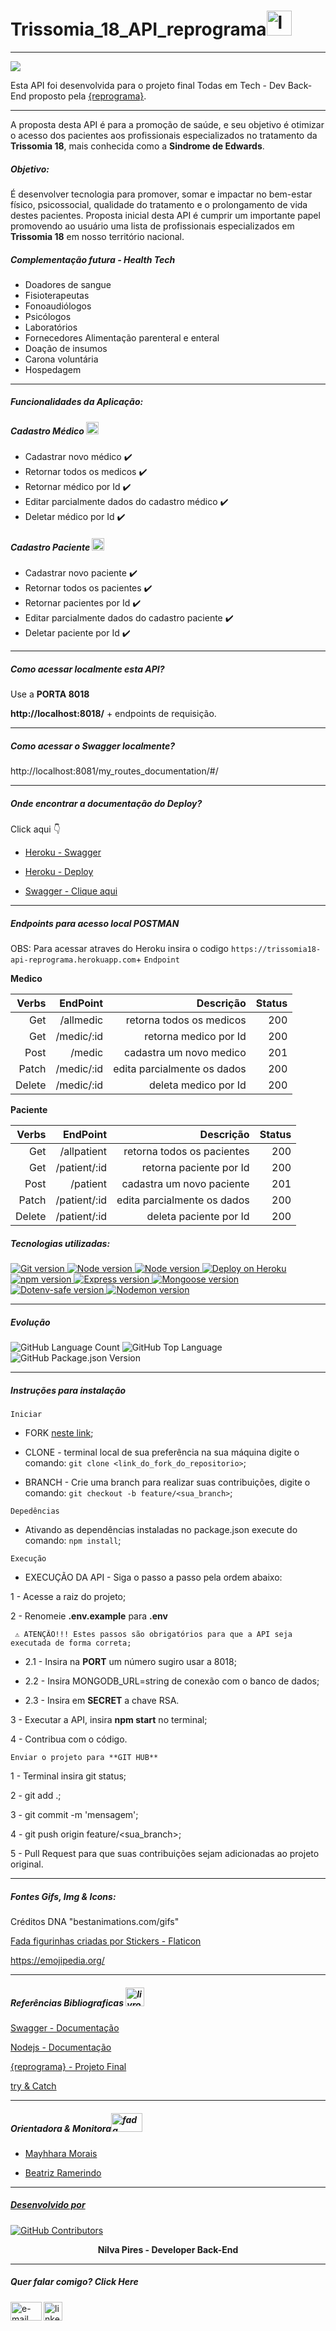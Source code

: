 # Trissomia_18_API_reprograma<img src="https://i.ibb.co/XJq1MtR/logo.png" alt="logo" border-radius="10px" width="40px" height="40px"></a>

___

<img src="https://bestanimations.com/media/dna/119356307dna-rna-chromosomes-double-helix-rotating-animated-gif-6.gif#.Ytn1axr8B_U.link">



 Esta API foi desenvolvida para o projeto final Todas em Tech - Dev Back-End proposto pela [{reprograma}](https://reprograma.com.br/).
___

 A proposta desta API é  para a promoção de saúde, e seu objetivo é otimizar o acesso dos pacientes aos profissionais especializados no tratamento da **Trissomia 18**, mais conhecida como a  **Sindrome de Edwards**.

##### Objetivo: 
É desenvolver tecnologia para promover, somar e impactar no bem-estar físico, psicossocial, qualidade do tratamento e o prolongamento de vida destes pacientes.
Proposta inicial desta API é cumprir um importante papel promovendo ao usuário uma lista de profissionais especializados em **Trissomia 18** em nosso território nacional.


##### Complementação futura - Health Tech

* Doadores de sangue
* Fisioterapeutas
* Fonoaudiólogos
* Psicólogos
* Laboratórios
* Fornecedores Alimentação parenteral e enteral
* Doação de insumos
* Carona voluntária
* Hospedagem 

___
##### Funcionalidades da Aplicação:
#####  Cadastro Médico <a href="https://imgbb.com/"><img src="https://i.ibb.co/hXjXYY7/medico.png" alt="medico" border="0" width="20px" height="20px"></a>

* Cadastrar novo médico ✔️
* Retornar todos os medicos ✔️
* Retornar médico por Id ✔️
* Editar parcialmente dados do cadastro médico ✔️
* Deletar médico por Id ✔️


##### Cadastro Paciente <a href="https://imgbb.com/"><img src="https://i.ibb.co/q1xNstZ/paciente.png" alt="paciente" border="0" width="20px" height="20px"></a>
*  Cadastrar novo paciente ✔️
*  Retornar todos os pacientes ✔️
*  Retornar pacientes por Id ✔️
*  Editar parcialmente dados do cadastro paciente ✔️
*  Deletar paciente por Id ✔️

___
##### Como acessar localmente esta API?
Use a **PORTA 8018**

**http://localhost:8018/** + endpoints de requisição.

___
##### Como acessar o Swagger localmente?

http://localhost:8081/my_routes_documentation/#/
___
##### Onde encontrar a documentação do Deploy?
 Click aqui 👇

* [Heroku - Swagger](https://trissomia18-api-reprograma.herokuapp.com/my_routes_documentation/#/)

* [Heroku - Deploy](https://trissomia18-api-reprograma.herokuapp.com/)

* [Swagger - Clique aqui](http://localhost:8081/my_routes_documentation/)

___
##### Endpoints para acesso local POSTMAN
OBS: Para acessar atraves do Heroku insira o codigo
`https://trissomia18-api-reprograma.herokuapp.com`+ `Endpoint`


**Medico**

 Verbs    | EndPoint    |  Descrição                  | Status
 --------:|------------:|----------------------------:|--------:
 Get      |/allmedic    | retorna todos os medicos    | 200
 Get      |/medic/:id   | retorna medico por Id       | 200
 Post     |/medic       | cadastra um novo medico     | 201
 Patch    |/medic/:id   | edita parcialmente os dados | 200
 Delete   |/medic/:id   | deleta medico por Id        | 200


**Paciente**

 Verbs    | EndPoint     |  Descrição                  | Status
 --------:|-------------:|----------------------------:|--------:
 Get      |/allpatient   | retorna todos os pacientes  | 200
 Get      |/patient/:id  | retorna paciente por Id     | 200
 Post     |/patient      | cadastra um novo paciente   | 201
 Patch    |/patient/:id  | edita parcialmente os dados | 200
 Delete   |/patient/:id  | deleta paciente por Id      | 200



##### Tecnologias utilizadas:
<p>
  <a>
    <a href="https://git-scm.com/"><img alt="Git version" src="https://img.shields.io/badge/Git/GitHub-yellow">
    <a href="https://nodejs.org/pt-br/"><img alt="Node version" src="https://img.shields.io/badge/NodeJS-yellow">
    <a href="https://www.mongodb.com/cloud/atlas"><img alt="Node version" src="https://img.shields.io/badge/MongoDB%20Atlas-yellow">
    <a href="https://herokuapp.com/"><img alt="Deploy on Heroku" src="https://img.shields.io/badge/Heroku-yellow">
    <br/>
    <a href="https://www.npmjs.com/"><img alt="npm version" src="https://img.shields.io/badge/npm-6.14.6-yellow">
    <a href="https://expressjs.com/pt-br/"><img alt="Express version" src="https://img.shields.io/badge/express-4.17.1-yellow">
    <a href="https://mongoosejs.com/"><img alt="Mongoose version" src="https://img.shields.io/badge/mongoose-5.10.17-yellow">
    <a href="https://www.npmjs.com/package/dotenv-safe"><img alt="Dotenv-safe version" src="https://img.shields.io/badge/dotenv-8.2.0-yellow">
    <a href="https://www.npmjs.com/package/nodemon"><img alt="Nodemon version" src="https://img.shields.io/badge/nodemon-2.0.6-yellow">
  </a> 
</p>

___

##### Evolução
<img alt="GitHub Language Count" src="https://img.shields.io/github/languages/count/nilva2020/trissomia18_API_Reprograma" />
<img alt="GitHub Top Language" src="https://img.shields.io/github/languages/top/nilva2020/trissomia18_API_Reprograma" />
<img alt="GitHub Package.json Version" src="https://img.shields.io/github/package-json/v/nilva2020/trissomia18_API_Reprograma" />

___
##### Instruções para instalação
`Iniciar`

* FORK  [neste link](<https://github.com/nilva2020/trissomia18_API_Reprograma>);

 * CLONE - terminal local de sua preferência na sua máquina digite o comando:
      `git clone <link_do_fork_do_repositorio>`;

* BRANCH - Crie uma branch para realizar suas contribuições,
digite o comando:
      `git checkout -b feature/<sua_branch>`;

`Depedências`
 *  Ativando as dependências instaladas no package.json execute do comando: `npm install`;

`Execução`
*  EXECUÇÃO DA API - Siga o passo a passo pela ordem abaixo:

1 - Acesse a raiz do projeto;

2 - Renomeie **.env.example** para **.env**

     ⚠️ ATENÇÃO!!! Estes passos são obrigatórios para que a API seja executada de forma correta;

* 2.1 - Insira na **PORT** um número sugiro usar a  8018;

* 2.2 - Insira MONGODB_URL=string de conexão com o banco de dados;
* 2.3 - Insira em **SECRET** a chave RSA.

3 -  Executar a API, insira **npm start** no terminal;

4 - Contribua com o código.

`Enviar o projeto para **GIT HUB**`

1 - Terminal insira git status;

2 - git add .;

3 - git commit -m 'mensagem';

4 - git push origin feature/<sua_branch>;

5 - Pull Request para que suas contribuições sejam adicionadas ao projeto original.

___

##### Fontes Gifs, Img & Icons: 
<p>Créditos DNA "bestanimations.com/gifs"</p>

<a href="https://www.flaticon.com/br/stickers-gratis/fada" title="fada figurinhas">Fada figurinhas criadas por Stickers - Flaticon</a>

https://emojipedia.org/
___
#####  Referências Bibliograficas <a href="https://imgbb.com/"><img src="https://i.ibb.co/6n1Yr5R/livro-de-feiticos.png" alt="livros" border="0" width="30px" height="30px"></a>
[Swagger - Documentação](https://swagger.io/docs/)

[Nodejs - Documentação](https://nodejs.org/pt-br/docs/)

[{reprograma} - Projeto Final](https://github.com/reprograma/on7-porto-s17-s18-projeto-livre)

[try & Catch](https://www.devmedia.com.br/blocos-try-catch/7339)
___

##### Orientadora  &  Monitora<a href="https://imgbb.com/"><img src="https://i.ibb.co/V9Q86PP/fada.png" alt="fada madrinha" border="0" width="50px" height="30px">

* Mayhhara Morais

* Beatriz Ramerindo

___

##### Desenvolvido por
<img alt="GitHub Contributors" src="https://img.shields.io/github/contributors/nilva2020/trissomia18_API_Reprograma" />
</a>
<p align="center" > 
  <b>Nilva Pires - Developer Back-End</b>
</p>

___
##### Quer falar comigo? Click Here

<a href="mailto:piresnilva@gmail.com" target="_blank">
<img align="left" src="https://i.ibb.co/rbWnqPH/e-mail.png" alt="e-mail" border="0" width="50px" height="30px">


<a href="https://www.linkedin.com/in/nilva-pires/" target="_blank">
  <img align="center" src="https://i.ibb.co/893NxpL/linkedin.png" alt="linkedin" border="0" width="30px" height="30px">
</a><br />